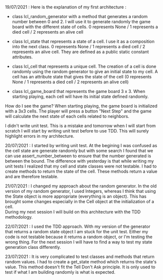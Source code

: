 19/07/2021 : 
Here is the explanation of my first architecture : 
 - class lcl_random_generator with a method that generates a random number between 0 and 2. I will use it to generate randomly the game board with the different state of cells.
   0 represents None / 1 represents a died cell / 2 represents an alive cell

 - class lcl_state that represents a state of a cell. I use it as a composition into the next class. 
	0 represents None / 1 represents a died cell / 2 represents an alive cell. They are defined as a public static constant attributes.

 - class lcl_cell that represents a unique cell. The creation of a cell is done randomly using the random generator to give an initial state to my cell. 
   A cell has an attribute state that gives the state of the cell (0 represents None / 1 represents a died cell / 2 represents an alive cell)

 - class lcl_game_board that represents the game board 3 x 3. When starting playing, each cell will have its initial state defined randomly.
 
 How do I see the game? When starting playing, the game board is initialized with a 3x3 cells. 
 The player will press a button "Next Step" and the game will calculate the next state of each cells related to neighbors.
 
 I didn't write unit test. This is a mistake and tomorrow when I will start from scratch I will start by writing unit test before to use TDD.
 This will surely highlight errors in my architecture. 
 
 
20/07/2021 :
I started by writing unit test. At the begining I was confused as the cell state are generate randomly 
but with some search I found that we can use assert_number_between to ensure that the number generated is between the bound.
The difference with yesterday is that while writing my unit tests I realized that my cell and state classes were not testable. 
I had to create methods to return the state of the cell. These methods return a value and are therefore testable.


21/07/2021 : 
I changed my approach about the random generator. In the old version of my random generator, I used Integers, whereas I think that using the State object is more appropriate (everything is an object).
This has brought some changes especially in the Cell object at the initialization of a cell.  
During my next session I will build on this architecture with the TDD methodology. 

22/07/2021 : 
I used the TDD approach. With my version of the generator that returns a random state object I am stuck for the unit test. 
Either my code is not testable because it returns a random object, or I'm testing the wrong thing.
For the next session I will have to find a way to test my state generation class differently.

23/07/2021 :
It is very complicated to test classes and methods that return random values. I had to create a get_state method which returns the state's value.
This method doesn't fit the Tell Don't Ask principle. It is only used to test if what I am building randomly is what is expected.